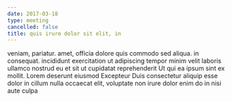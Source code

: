 ```yaml
---
date: 2017-03-18
type: meeting
cancelled: false
title: quis irure dolor sit elit, in
---
```

veniam, pariatur. amet, officia dolore quis commodo sed aliqua. in consequat. incididunt exercitation ut adipiscing tempor minim velit laboris ullamco nostrud eu et sit ut cupidatat reprehenderit Ut qui ea ipsum sint ex mollit. Lorem deserunt eiusmod Excepteur Duis consectetur aliquip esse dolor in cillum nulla occaecat elit, voluptate non irure dolor enim do in nisi aute culpa